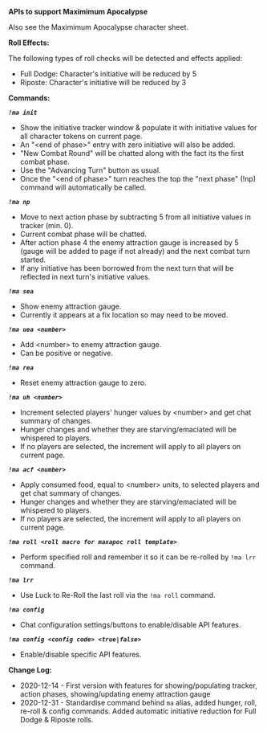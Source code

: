 **APIs to support Maximimum Apocalypse**

Also see the Maximimum Apocalypse character sheet.

**Roll Effects:**

The following types of roll checks will be detected and effects applied:
- Full Dodge: Character's initiative will be reduced by 5
- Riposte: Character's initiative will be reduced by 3

**Commands:**  
  
***`!ma init`***
- Show the initiative tracker window & populate it with initiative values for all character tokens on current page.
- An "&lt;end of phase&gt;" entry with zero initiative will also be added.
- "New Combat Round" will be chatted along with the fact its the first combat phase.
- Use the "Advancing Turn" button as usual.
- Once the "&lt;end of phase&gt;" turn reaches the top the "next phase" (!np) command will automatically be called.
  
***`!ma np`***
- Move to next action phase by subtracting 5 from all initiative values in tracker (min. 0).
- Current combat phase will be chatted.
- After action phase 4 the enemy attraction gauge is increased by 5 (gauge will be added to page if not already) and the next combat turn started.
- If any initiative has been borrowed from the next turn that will be reflected in next turn's initiative values.
  
***`!ma sea`***
- Show enemy attraction gauge.
- Currently it appears at a fix location so may need to be moved.

***`!ma uea <number>`***
- Add &lt;number&gt; to enemy attraction gauge.
- Can be positive or negative.

***`!ma rea`***
- Reset enemy attraction gauge to zero.

***`!ma uh <number>`***
- Increment selected players' hunger values by &lt;number&gt; and get chat summary of changes. 
- Hunger changes and whether they are starving/emaciated will be whispered to players. 
- If no players are selected, the increment will apply to all players on current page.

***`!ma acf <number>`***
- Apply consumed food, equal to &lt;number&gt; units, to selected players and get chat summary of changes. 
- Hunger changes and whether they are starving/emaciated will be whispered to players. 
- If no players are selected, the increment will apply to all players on current page.

***`!ma roll <roll macro for maxapoc roll template>`***
- Perform specified roll and remember it so it can be re-rolled by `!ma lrr` command.

***`!ma lrr`***
- Use Luck to Re-Roll the last roll via the `!ma roll` command.

***`!ma config`***
- Chat configuration settings/buttons to enable/disable API features.

***`!ma config <config code> <true|false>`***
- Enable/disable specific API features.
  
**Change Log:**  
* 2020-12-14 - First version with features for showing/populating tracker, action phases, showing/updating enemy attraction gauge
* 2020-12-31 - Standardise command behind `ma` alias, added hunger, roll, re-roll & config commands. Added automatic initiative reduction for Full Dodge & Riposte rolls.
